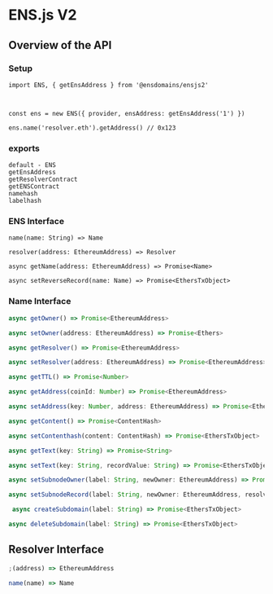 # ENS.js V2

## Overview of the API

### Setup

```
import ENS, { getEnsAddress } from '@ensdomains/ensjs2'



const ens = new ENS({ provider, ensAddress: getEnsAddress('1') })

ens.name('resolver.eth').getAddress() // 0x123
```

### exports

```
default - ENS
getEnsAddress
getResolverContract
getENSContract
namehash
labelhash
```

### ENS Interface

```
name(name: String) => Name
```

```
resolver(address: EthereumAddress) => Resolver
```

```
async getName(address: EthereumAddress) => Promise<Name>
```

```
async setReverseRecord(name: Name) => Promise<EthersTxObject>
```

### Name Interface

```ts
async getOwner() => Promise<EthereumAddress>
```

```ts
async setOwner(address: EthereumAddress) => Promise<Ethers>
```

```ts
async getResolver() => Promise<EthereumAddress>
```

```ts
async setResolver(address: EthereumAddress) => Promise<EthereumAddress>
```

```ts
async getTTL() => Promise<Number>
```

```ts
async getAddress(coinId: Number) => Promise<EthereumAddress>
```

```ts
async setAddress(key: Number, address: EthereumAddress) => Promise<EthersTxObject>
```

```ts
async getContent() => Promise<ContentHash>
```

```ts
async setContenthash(content: ContentHash) => Promise<EthersTxObject>
```

```ts
async getText(key: String) => Promise<String>
```

```ts
async setText(key: String, recordValue: String) => Promise<EthersTxObject>
```

```ts
async setSubnodeOwner(label: String, newOwner: EthereumAddress) => Promise<EthersTxObject>
```

```ts
async setSubnodeRecord(label: String, newOwner: EthereumAddress, resolver: EthereumAddress, ttl: ?Number) => Promise<EthersTxObject>
```

```ts
 async createSubdomain(label: String) => Promise<EthersTxObject>
```

```ts
async deleteSubdomain(label: String) => Promise<EthersTxObject>
```

## Resolver Interface

```ts
;(address) => EthereumAddress
```

```ts
name(name) => Name
```
